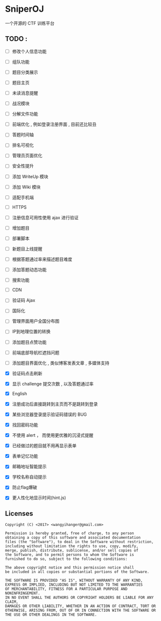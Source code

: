 # SniperOJ
一个开源的 CTF 训练平台

TODO : 
---

- [ ] 修改个人信息功能  
- [ ] 组队功能  
- [ ] 题目分类展示
- [ ] 题目主页
- [ ] 未读消息提醒 
- [ ] 战况模块 
- [ ] 分解文件功能 
- [ ] 前端优化 , 例如登录注册界面 , 目前还比较丑  
- [ ] 答题时间轴  
- [ ] 排名可视化  
- [ ] 管理员页面优化  
- [ ] 安全性提升  
- [ ] 添加 WriteUp 模块  
- [ ] 添加 Wiki 模块  
- [ ] 适配手机端  
- [ ] HTTPS  
- [ ] 注册信息可用性使用 ajax 进行验证
- [ ] 增加题目
- [ ] 部署脚本
- [ ] 新题目上线提醒
- [ ] 根据答题通过率来描述题目难度
- [ ] 添加答题动态功能
- [ ] 搜索功能
- [ ] CDN
- [ ] 验证码 Ajax
- [ ] 国际化
- [ ] 管理界面用户全国分布图
- [ ] IP到地理位置的转换
- [ ] 添加题目点赞功能
- [ ] 前端底部导航栏遮挡问题
- [ ] 添加题目界面优化 , 类似博客发表文章 , 多媒体支持
- [x] 验证码点击刷新
- [x] 显示 challenge 提交次数 , 以及答题通过率
- [x] English
- [x] 注册成功后直接跳转到主页而不是跳转到登录
- [x] 某些浏览器登录提示验证码错误的 BUG
- [x] 找回密码功能  
- [x] 不使用 alert ， 而使用更优雅的沉浸式提醒
- [x] 已经做过的题目就不用再显示表单
- [x] 表单记忆功能
- [x] 邮箱地址智能提示
- [x] 学校名称自动提示
- [x] 防止flag爆破  
- [x] 更人性化地显示时间(hint.js)  


Licenses
---
```
Copyright (C) <2017> <wangyihanger@gmail.com>

Permission is hereby granted, free of charge, to any person 
obtaining a copy of this software and associated documentation 
files (the "Software"), to deal in the Software without restriction, 
including without limitation the rights to use, copy, modify, 
merge, publish, distribute, sublicense, and/or sell copies of 
the Software, and to permit persons to whom the Software is 
furnished to do so, subject to the following conditions:

The above copyright notice and this permission notice shall 
be included in all copies or substantial portions of the Software.

THE SOFTWARE IS PROVIDED "AS IS", WITHOUT WARRANTY OF ANY KIND, 
EXPRESS OR IMPLIED, INCLUDING BUT NOT LIMITED TO THE WARRANTIES 
OF MERCHANTABILITY, FITNESS FOR A PARTICULAR PURPOSE AND NONINFRINGEMENT. 
IN NO EVENT SHALL THE AUTHORS OR COPYRIGHT HOLDERS BE LIABLE FOR ANY CLAIM, 
DAMAGES OR OTHER LIABILITY, WHETHER IN AN ACTION OF CONTRACT, TORT OR 
OTHERWISE, ARISING FROM, OUT OF OR IN CONNECTION WITH THE SOFTWARE OR 
THE USE OR OTHER DEALINGS IN THE SOFTWARE.
```
